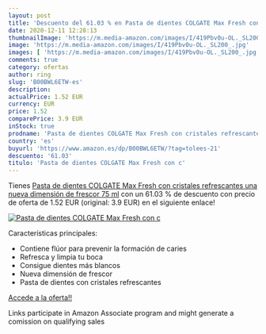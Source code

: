 ```yaml
---
layout: post
title: 'Descuento del 61.03 % en Pasta de dientes COLGATE Max Fresh con c'
date: 2020-12-11 12:28:13
thumbnailImage: 'https://m.media-amazon.com/images/I/419Pbv0u-OL._SL200_.jpg'
image: 'https://m.media-amazon.com/images/I/419Pbv0u-OL._SL200_.jpg'
images: [ 'https://m.media-amazon.com/images/I/419Pbv0u-OL._SL200_.jpg' ]
comments: true
category: ofertas
author: ring
slug: 'B00BWL6ETW-es'
description:
actualPrice: 1.52 EUR
currency: EUR
price: 1.52
comparePrice: 3.9 EUR
inStock: true
prodname: 'Pasta de dientes COLGATE Max Fresh con cristales refrescantes  una nueva dimensión de frescor 75 ml'
country: 'es'
buyurl: 'https://www.amazon.es/dp/B00BWL6ETW/?tag=tolees-21'
descuento: '61.03'
titulo: 'Pasta de dientes COLGATE Max Fresh con c'
---
```


Tienes [Pasta de dientes COLGATE Max Fresh con cristales refrescantes  una nueva dimensión de frescor 75 ml](https://www.amazon.es/dp/B00BWL6ETW/?tag=tolees-21) con un 61.03 % de descuento con precio de oferta de 1.52 EUR (original: 3.9 EUR) en el siguiente enlace!

[![Pasta de dientes COLGATE Max Fresh con c](https://m.media-amazon.com/images/I/419Pbv0u-OL._SL200_.jpg)](https://www.amazon.es/dp/B00BWL6ETW/?tag=tolees-21)

Características principales:

- Contiene flúor para prevenir la formación de caries
- Refresca y limpia tu boca
- Consigue dientes más blancos
- Nueva dimensión de frescor
- Pasta de dientes con cristales refrescantes

[Accede a la oferta!!](https://www.amazon.es/dp/B00BWL6ETW/?tag=tolees-21)

Links participate in Amazon Associate program and might generate a comission on qualifying sales


